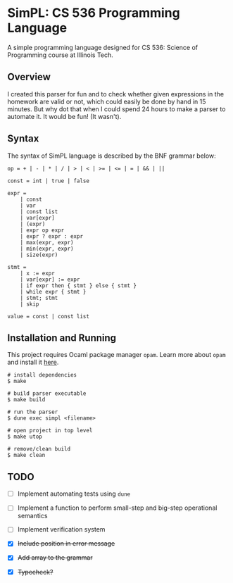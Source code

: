 # SimPL: CS 536 Programming Language

A simple programming language designed for CS 536: Science of Programming course
at Illinois Tech.

## Overview

I created this parser for fun and to check whether given expressions in
the homework are valid or not, which could easily be done by hand in 15 minutes.
But why dot that when I could spend 24 hours to make a parser to automate it. It
would be fun! (It wasn't).

## Syntax

The syntax of SimPL language is described by the BNF grammar below:

```
op = + | - | * | / | > | < | >= | <= | = | && | ||

const = int | true | false

expr =
    | const
    | var
    | const list
    | var[expr]
    | (expr)
    | expr op expr
    | expr ? expr : expr
    | max(expr, expr)
    | min(expr, expr)
    | size(expr)

stmt =
    | x := expr
    | var[expr] := expr
    | if expr then { stmt } else { stmt }
    | while expr { stmt }
    | stmt; stmt
    | skip

value = const | const list
```

## Installation and Running

This project requires Ocaml package manager `opam`. Learn more about `opam` and
install it [here](https://opam.ocaml.org/).

```
# install dependencies
$ make

# build parser executable
$ make build

# run the parser
$ dune exec simpl <filename>

# open project in top level
$ make utop

# remove/clean build
$ make clean
```

## TODO

- [ ] Implement automating tests using `dune`

- [ ] Implement a function to perform small-step and big-step operational semantics

- [ ] Implement verification system

- [x] ~~Include position in error message~~

- [x] ~~Add array to the grammar~~

- [x] ~~Typecheck?~~
